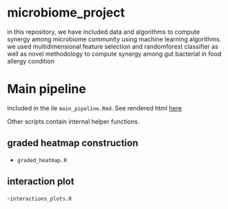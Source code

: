 # microbiome_project
in this repository, we have included data and algorithms to compute synergy among microbiome community using machine learning algorithms. we used multidimensional feature selection and randomforest classifier as well as novel methodology to compute synergy among gut bacterial in food allergy condition   

# Main pipeline

Included in the ile `main_pipeline.Rmd`. See rendered html [here](https://htmlpreview.github.io/?https://github.com/sajadshahbaz/microbiome_project/blob/main/docs/main_pipeline.html) 

Other scripts contain internal helper functions.

## graded heatmap construction

- `graded_heatmap.R`

## interaction plot

-`interactions_plots.R`
